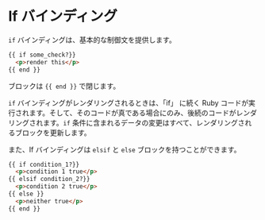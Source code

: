 # If バインディング

```if``` バインディングは、基本的な制御文を提供します。

```html
{{ if some_check?}}
  <p>render this</p>
{{ end }}
```

ブロックは ```{{ end }}``` で閉じます。

```if``` バインディングがレンダリングされるときは、「if」 に続く Ruby コードが実行されます。そして、そのコードが真である場合にのみ、後続のコードがレンダリングされます。```if``` 条件に含まれるデータの変更はすべて、レンダリングされるブロックを更新します。

また、If バインディングは ```elsif``` と ```else``` ブロックを持つことができます。

```html
{{ if condition_1?}}
  <p>condition 1 true</p>
{{ elsif condition_2?}}
  <p>condition 2 true</p>
{{ else }}
  <p>neither true</p>
{{ end }}
```
